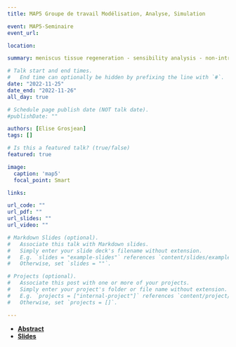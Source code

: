 ```yaml
---
title: MAP5 Groupe de travail Modélisation, Analyse, Simulation

event: MAP5-Seminaire
event_url: 

location: 

summary: meniscus tissue regeneration - sensibility analysis - non-intrusive reduced basis method

# Talk start and end times.
#   End time can optionally be hidden by prefixing the line with `#`.
date: "2022-11-25"
date_end: "2022-11-26"
all_day: true

# Schedule page publish date (NOT talk date).
#publishDate: ""

authors: [Elise Grosjean]
tags: []

# Is this a featured talk? (true/false)
featured: true

image:
  caption: 'map5'
  focal_point: Smart

links:

url_code: ""
url_pdf: ""
url_slides: ""
url_video: ""

# Markdown Slides (optional).
#   Associate this talk with Markdown slides.
#   Simply enter your slide deck's filename without extension.
#   E.g. `slides = "example-slides"` references `content/slides/example-slides.md`.
#   Otherwise, set `slides = ""`.

# Projects (optional).
#   Associate this post with one or more of your projects.
#   Simply enter your project's folder or file name without extension.
#   E.g. `projects = ["internal-project"]` references `content/project/deep-learning/index.md`.
#   Otherwise, set `projects = []`.

---
```


- [**Abstract**](https://map5.mi.parisdescartes.fr/seminairesMAP5/exposes/elise-grosjean-felix-klein-zentrum-fur-mathematik-tuk-kaiserslautern-germany/)
- [**Slides**](media/SlidesMAP5.pdf)
